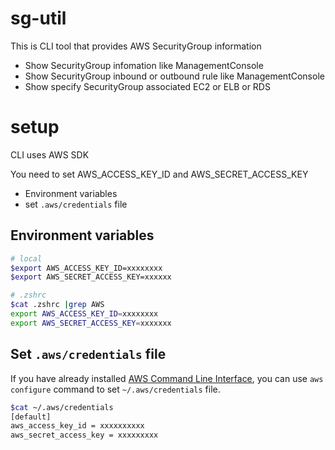 # sg-util

This is CLI tool that provides AWS SecurityGroup information

+ Show SecurityGroup infomation like ManagementConsole
+ Show SecurityGroup inbound or outbound rule like ManagementConsole
+ Show specify SecurityGroup associated EC2 or ELB or RDS

# setup

CLI uses AWS SDK

You need to set AWS_ACCESS_KEY_ID and AWS_SECRET_ACCESS_KEY

+ Environment variables
+ set `.aws/credentials` file

## Environment variables

```bash
# local
$export AWS_ACCESS_KEY_ID=xxxxxxxx
$export AWS_SECRET_ACCESS_KEY=xxxxxx

# .zshrc
$cat .zshrc |grep AWS
export AWS_ACCESS_KEY_ID=xxxxxxxx
export AWS_SECRET_ACCESS_KEY=xxxxxxx
```

## Set `.aws/credentials` file

If you have already installed [AWS Command Line Interface](https://docs.aws.amazon.com/ja_jp/cli/latest/userguide/cli-chap-welcome.html), you can use `aws configure` command to set `~/.aws/credentials` file.

```bash
$cat ~/.aws/credentials
[default]
aws_access_key_id = xxxxxxxxxx
aws_secret_access_key = xxxxxxxxx
```
